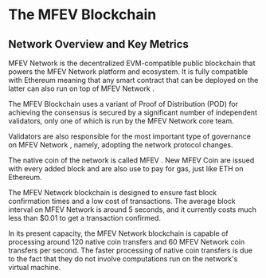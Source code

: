 # The MFEV Blockchain

## Network Overview and Key Metrics

MFEV Network  is the decentralized EVM-compatible public blockchain that powers the MFEV Network platform and ecosystem. It is fully compatible with Ethereum meaning that any smart contract that can be deployed on the latter can also run on top of MFEV Network .

The MFEV Blockchain uses a variant of  Proof of Distribution (POD) for achieving the consensus is secured by a significant number of independent validators, only one of which is run by the MFEV Network core team.

Validators are also responsible for the most important type of governance on MFEV Network , namely, adopting the network protocol changes.

The native coin of the network is called MFEV . New MFEV Coin are issued with every added block and are also use to pay for gas, just like ETH on Ethereum.

The MFEV Network blockchain is designed to ensure fast block confirmation times and a low cost of transactions. The average block interval on MFEV Network  is around 5 seconds, and it currently costs much less than $0.01 to get a transaction confirmed.

In its present capacity, the MFEV Network  blockchain is capable of processing around 120 native coin transfers and 60 MFEV Network coin transfers per second. The faster processing of native coin transfers is due to the fact that they do not involve computations run on the network's virtual machine.
